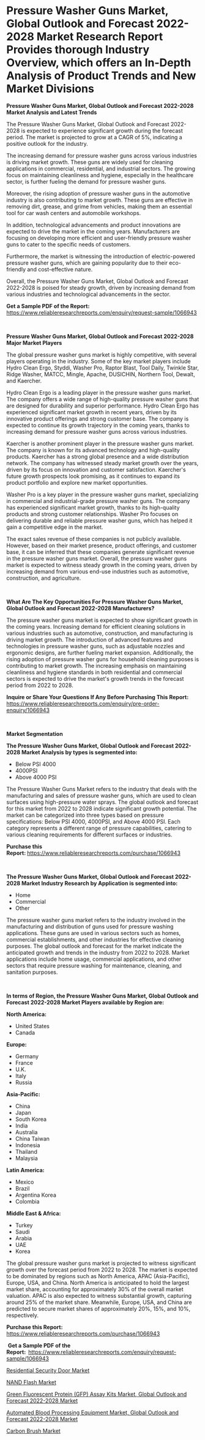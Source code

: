 <p><h1>Pressure Washer Guns Market, Global Outlook and Forecast 2022-2028 Market Research Report Provides thorough Industry Overview, which offers an In-Depth Analysis of Product Trends and New Market Divisions</h1></p><p><strong>Pressure Washer Guns Market, Global Outlook and Forecast 2022-2028 Market Analysis and Latest Trends</strong></p>
<p><p>The Pressure Washer Guns Market, Global Outlook and Forecast 2022-2028 is expected to experience significant growth during the forecast period. The market is projected to grow at a CAGR of 5%, indicating a positive outlook for the industry.</p><p>The increasing demand for pressure washer guns across various industries is driving market growth. These guns are widely used for cleaning applications in commercial, residential, and industrial sectors. The growing focus on maintaining cleanliness and hygiene, especially in the healthcare sector, is further fueling the demand for pressure washer guns.</p><p>Moreover, the rising adoption of pressure washer guns in the automotive industry is also contributing to market growth. These guns are effective in removing dirt, grease, and grime from vehicles, making them an essential tool for car wash centers and automobile workshops.</p><p>In addition, technological advancements and product innovations are expected to drive the market in the coming years. Manufacturers are focusing on developing more efficient and user-friendly pressure washer guns to cater to the specific needs of customers.</p><p>Furthermore, the market is witnessing the introduction of electric-powered pressure washer guns, which are gaining popularity due to their eco-friendly and cost-effective nature.</p><p>Overall, the Pressure Washer Guns Market, Global Outlook and Forecast 2022-2028 is poised for steady growth, driven by increasing demand from various industries and technological advancements in the sector.</p></p>
<p><strong>Get a Sample PDF of the Report:&nbsp;</strong> <a href="https://www.reliableresearchreports.com/enquiry/request-sample/1066943">https://www.reliableresearchreports.com/enquiry/request-sample/1066943</a></p>
<p>&nbsp;</p>
<p><strong>Pressure Washer Guns Market, Global Outlook and Forecast 2022-2028 Major Market Players</strong></p>
<p><p>The global pressure washer guns market is highly competitive, with several players operating in the industry. Some of the key market players include Hydro Clean Ergo, Styddi, Washer Pro, Raptor Blast, Tool Daily, Twinkle Star, Ridge Washer, MATCC, Mingle, Apache, DUSICHIN, Northern Tool, Dewalt, and Kaercher.</p><p>Hydro Clean Ergo is a leading player in the pressure washer guns market. The company offers a wide range of high-quality pressure washer guns that are designed for durability and superior performance. Hydro Clean Ergo has experienced significant market growth in recent years, driven by its innovative product offerings and strong customer base. The company is expected to continue its growth trajectory in the coming years, thanks to increasing demand for pressure washer guns across various industries.</p><p>Kaercher is another prominent player in the pressure washer guns market. The company is known for its advanced technology and high-quality products. Kaercher has a strong global presence and a wide distribution network. The company has witnessed steady market growth over the years, driven by its focus on innovation and customer satisfaction. Kaercher's future growth prospects look promising, as it continues to expand its product portfolio and explore new market opportunities.</p><p>Washer Pro is a key player in the pressure washer guns market, specializing in commercial and industrial-grade pressure washer guns. The company has experienced significant market growth, thanks to its high-quality products and strong customer relationships. Washer Pro focuses on delivering durable and reliable pressure washer guns, which has helped it gain a competitive edge in the market.</p><p>The exact sales revenue of these companies is not publicly available. However, based on their market presence, product offerings, and customer base, it can be inferred that these companies generate significant revenue in the pressure washer guns market. Overall, the pressure washer guns market is expected to witness steady growth in the coming years, driven by increasing demand from various end-use industries such as automotive, construction, and agriculture.</p></p>
<p>&nbsp;</p>
<p><strong>What Are The Key Opportunities For Pressure Washer Guns Market, Global Outlook and Forecast 2022-2028 Manufacturers?</strong></p>
<p><p>The pressure washer guns market is expected to show significant growth in the coming years. Increasing demand for efficient cleaning solutions in various industries such as automotive, construction, and manufacturing is driving market growth. The introduction of advanced features and technologies in pressure washer guns, such as adjustable nozzles and ergonomic designs, are further fueling market expansion. Additionally, the rising adoption of pressure washer guns for household cleaning purposes is contributing to market growth. The increasing emphasis on maintaining cleanliness and hygiene standards in both residential and commercial sectors is expected to drive the market's growth trends in the forecast period from 2022 to 2028.</p></p>
<p><strong>Inquire or Share Your Questions If Any Before Purchasing This Report:</strong> <a href="https://www.reliableresearchreports.com/enquiry/pre-order-enquiry/1066943">https://www.reliableresearchreports.com/enquiry/pre-order-enquiry/1066943</a></p>
<p>&nbsp;</p>
<p><strong>Market Segmentation</strong></p>
<p><strong>The Pressure Washer Guns Market, Global Outlook and Forecast 2022-2028 Market Analysis by types is segmented into:</strong></p>
<p><ul><li>Below PSI 4000</li><li>4000PSI</li><li>Above 4000 PSI</li></ul></p>
<p><p>The Pressure Washer Guns Market refers to the industry that deals with the manufacturing and sales of pressure washer guns, which are used to clean surfaces using high-pressure water sprays. The global outlook and forecast for this market from 2022 to 2028 indicate significant growth potential. The market can be categorized into three types based on pressure specifications: Below PSI 4000, 4000PSI, and Above 4000 PSI. Each category represents a different range of pressure capabilities, catering to various cleaning requirements for different surfaces or industries.</p></p>
<p><strong>Purchase this Report:&nbsp;</strong><a href="https://www.reliableresearchreports.com/purchase/1066943">https://www.reliableresearchreports.com/purchase/1066943</a></p>
<p>&nbsp;</p>
<p><strong>The Pressure Washer Guns Market, Global Outlook and Forecast 2022-2028 Market Industry Research by Application is segmented into:</strong></p>
<p><ul><li>Home</li><li>Commercial</li><li>Other</li></ul></p>
<p><p>The pressure washer guns market refers to the industry involved in the manufacturing and distribution of guns used for pressure washing applications. These guns are used in various sectors such as homes, commercial establishments, and other industries for effective cleaning purposes. The global outlook and forecast for the market indicate the anticipated growth and trends in the industry from 2022 to 2028. Market applications include home usage, commercial applications, and other sectors that require pressure washing for maintenance, cleaning, and sanitation purposes.</p></p>
<p>&nbsp;</p>
<p><strong>In terms of Region, the Pressure Washer Guns Market, Global Outlook and Forecast 2022-2028 Market Players available by Region are:</strong></p>
<p>
    <p> <strong> North America: </strong>
        <ul>
            <li>United States</li>
            <li>Canada</li>
        </ul>
        </p> 
    <p> <strong> Europe: </strong>
        <ul>
            <li>Germany</li>
            <li>France</li>
            <li>U.K.</li>
            <li>Italy</li>
            <li>Russia</li>
        </ul>
        </p> 
    <p> <strong> Asia-Pacific: </strong>
        <ul>
            <li>China</li>
            <li>Japan</li>
            <li>South Korea</li>
            <li>India</li>
            <li>Australia</li>
            <li>China Taiwan</li>
            <li>Indonesia</li>
            <li>Thailand</li>
            <li>Malaysia</li>
        </ul>
        </p> 
    <p> <strong> Latin America: </strong>
        <ul>
            <li>Mexico</li>
            <li>Brazil</li>
            <li>Argentina Korea</li>
            <li>Colombia</li>
        </ul>
        </p> 
    <p> <strong> Middle East & Africa: </strong>
        <ul>
            <li>Turkey</li>
            <li>Saudi</li>
            <li>Arabia</li>
            <li>UAE</li>
            <li>Korea</li>
        </ul>
    </p>
    </p>
<p><p>The global pressure washer guns market is projected to witness significant growth over the forecast period from 2022 to 2028. The market is expected to be dominated by regions such as North America, APAC (Asia-Pacific), Europe, USA, and China. North America is anticipated to hold the largest market share, accounting for approximately 30% of the overall market valuation. APAC is also expected to witness substantial growth, capturing around 25% of the market share. Meanwhile, Europe, USA, and China are predicted to secure market shares of approximately 20%, 15%, and 10%, respectively.</p></p>
<p><strong>Purchase this Report: </strong><a href="https://www.reliableresearchreports.com/purchase/1066943">https://www.reliableresearchreports.com/purchase/1066943</a></p>
<p>&nbsp;<strong>Get a Sample PDF of the Report:&nbsp;&nbsp;</strong><a href="https://www.reliableresearchreports.com/enquiry/request-sample/1066943">https://www.reliableresearchreports.com/enquiry/request-sample/1066943</a></p>
<p><strong></strong></p>
<p><p><a href="https://medium.com/@elvirabogdani08/residential-security-door-market-exploring-market-share-market-trends-and-future-growth-a70c4c6af639">Residential Security Door Market</a></p><p><a href="https://medium.com/p/1271cd33d722/edit">NAND Flash Market</a></p><p><a href="https://github.com/lataunyatinikmelvin59ilbd0dv/Market-Research-Report-List-1/blob/main/green-fluorescent-protein-gfp-assay-kits-market-global-outlook-and-forecast-2022-2028-market.md">Green Fluorescent Protein (GFP) Assay Kits Market, Global Outlook and Forecast 2022-2028 Market</a></p><p><a href="https://github.com/wusalecollins540tpqoz/Market-Research-Report-List-1/blob/main/automated-blood-processing-equipment-market-global-outlook-and-forecast-2022-2028-market.md">Automated Blood Processing Equipment Market, Global Outlook and Forecast 2022-2028 Market</a></p><p><a href="https://medium.com/@elvirabogdani08/carbon-brush-market-exploring-market-share-market-trends-and-future-growth-c859ce1879aa">Carbon Brush Market</a></p></p>